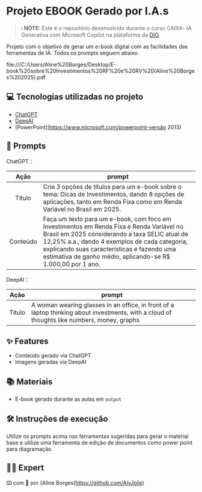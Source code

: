# Projeto EBOOK Gerado por I.A.s


 > ℹ️ **NOTE:** Este é o repositório desenvolvido durante o curso CAIXA- IA Generativa com Microsoft Copilot na plataforma da [DIO](https://dio.me)

Projeto com o objetivo de gerar um e-book digital com as facilidades das ferramentas de IA. Todos os prompts seguem abaixo.

file:///C:/Users/Aline%20Borges/Desktop/E-book%20sobre%20Investimentos%20RF%20e%20RV%20(Aline%20Borges%202025).pdf

## 💻 Tecnologias utilizadas no projeto

- [ChatGPT](https://chat.openai.com/) 
- [DeepAI](https://deepai.org)
- [PowerPoint](https://www.microsoft.com/powerpoint-versão 2013)

## 🧠 Prompts


ChatGPT：

|   Ação   | prompt                                                                                                                                                                                                                                                                         |
| :------: | ------------------------------------------------------------------------------------------------------------------------------------------------------------------------------------------------------------------------------------------------------------------------------ |
|  Título  | Crie 3 opções de títulos para um e-book sobre o tema: Dicas de Investimentos, dando 8 opções de aplicações, tanto em Renda Fixa como em Renda Variável no Brasil em 2025.                                                       |
| Conteúdo | Faça um texto para um e-book, com foco em Investimentos em Renda Fixa e Renda Variável no Brasil em 2025 considerando a taxa SELIC atual de 12,25% a.a., dando 4 exemplos de cada categoria, explicando suas características e fazendo uma estimativa de ganho médio, aplicando-se R$ 1.000,00 por 1 ano.


DeepAI：

|  Ação  | prompt                                                                                 |
| :----: | -------------------------------------------------------------------------------------- |
| Título | A woman wearing glasses in an office, in front of a laptop thinking about investments, with a cloud of thoughts like numbers, money, graphs |

## ✨ Features

- Conteúdo gerado via ChatGPT
- Imagens geradas via DeepAI

## 📚 Materiais

- E-book gerado durante as aulas em `output`

## 🛠️ Instruções de execução

Utilize os prompts acima nas ferramentas sugeridas para gerar o material base e utilize uma ferramenta de edição de documentos como power point para diagramação.

## 👨‍💻 Expert


⌨️ com 💜 por [Aline Borges(https://github.com/AlyJolie)

